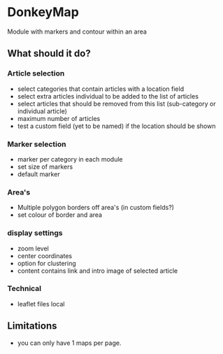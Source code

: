 # DonkeyMap
Module with markers and contour within an area

## What should it do?

### Article selection
- select categories that contain articles with a location field
- select extra articles individual to be added to the list of articles
- select articles that should be removed from this list (sub-category or individual article)
- maximum number of articles
- test a custom field (yet to be named) if the location should be shown

### Marker selection
- marker per category in each module
- set size of markers
- default marker

### Area's
- Multiple polygon borders off area's (in custom fields?)
- set colour of border and area

### display settings
- zoom level
- center coordinates
- option for clustering
- content contains link and intro image of selected article

### Technical
- leaflet files local

## Limitations
- you can only have 1 maps per page.
